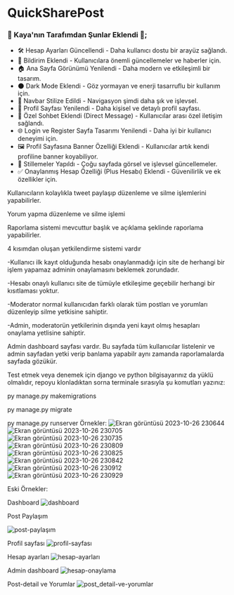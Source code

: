 # QuickSharePost
### 🌟 Kaya'nın Tarafımdan Şunlar Eklendi 🌟;
- 🛠 Hesap Ayarları Güncellendi - Daha kullanıcı dostu bir arayüz sağlandı.
- 🔔 Bildirim Eklendi - Kullanıcılara önemli güncellemeler ve haberler için.
- 🏠 Ana Sayfa Görünümü Yenilendi - Daha modern ve etkileşimli bir tasarım.
- 🌑 Dark Mode Eklendi - Göz yormayan ve enerji tasarruflu bir kullanım için.
- 🎨 Navbar Stilize Edildi - Navigasyon şimdi daha şık ve işlevsel.
- 👤 Profil Sayfası Yenilendi - Daha kişisel ve detaylı profil sayfası.
- 💬 Özel Sohbet Eklendi (Direct Message) - Kullanıcılar arası özel iletişim sağlandı.
- 🌐 Login ve Register Sayfa Tasarımı Yenilendi - Daha iyi bir kullanıcı deneyimi için.
- 🖼 Profil Sayfasına Banner Özelliği Eklendi - Kullanıcılar artık kendi profiline banner koyabiliyor.
- 🎉 Stillemeler Yapıldı - Çoğu sayfada görsel ve işlevsel güncellemeler.
- ✅ Onaylanmış Hesap Özelliği (Plus Hesabı) Eklendi - Güvenilirlik ve ek özellikler için.
  
Kullanıcıların kolaylıkla tweet paylaşıp düzenleme ve silme işlemlerini yapabilirler.

Yorum yapma düzenleme ve silme işlemi

Raporlama sistemi mevcuttur başlık ve açıklama şeklinde raporlama yapabilirler.

4 kısımdan oluşan yetkilendirme sistemi vardır
 
 -Kullanıcı ilk kayıt olduğunda hesabı onaylanmadığı için site de herhangi bir işlem yapamaz adminin onaylamasını beklemek zorundadır.
 
 -Hesabı onaylı kullanıcı site de tümüyle etkileşime geçebilir herhangi bir kısıtlaması yoktur.
 
 -Moderator normal kullanıcıdan farklı olarak tüm postları ve yorumları düzenleyip silme yetkisine sahiptir.
 
 -Admin, moderatorün yetkilerinin dışında yeni kayıt olmış hesapları onaylama yetlisine sahiptir.

Admin dashboard sayfası vardır. Bu sayfada tüm kullanıcılar listelenir ve admin sayfadan yetki verip banlama yapabilr aynı zamanda raporlamalarda sayfada gözükür.


Test etmek veya denemek için django ve python bilgisayarınız da yüklü olmalıdır, repoyu klonladıktan sorna terminale sırasıyla şu komutları yazınız:

py manage.py makemigrations

py manage.py migrate

py manage.py runserver
Örnekler:
![Ekran görüntüsü 2023-10-26 230644](https://github.com/wuqqers/A-website-with-the-Steam-interface-style/assets/62030865/8519949e-2bef-4ce6-94e2-f06ec70f00ef)
![Ekran görüntüsü 2023-10-26 230705](https://github.com/wuqqers/A-website-with-the-Steam-interface-style/assets/62030865/56fcef2c-980e-454e-ac9b-c042e28182bf)
![Ekran görüntüsü 2023-10-26 230735](https://github.com/wuqqers/A-website-with-the-Steam-interface-style/assets/62030865/9f795805-1eab-48a1-87dc-a6815cd61994)
![Ekran görüntüsü 2023-10-26 230809](https://github.com/wuqqers/A-website-with-the-Steam-interface-style/assets/62030865/ab3ca762-97e4-4156-80a8-85a76938540f)
![Ekran görüntüsü 2023-10-26 230825](https://github.com/wuqqers/A-website-with-the-Steam-interface-style/assets/62030865/d9cc33f5-0616-45b8-bc96-497ba43f3ace)
![Ekran görüntüsü 2023-10-26 230842](https://github.com/wuqqers/A-website-with-the-Steam-interface-style/assets/62030865/b3cfecc9-c3f6-4127-99d4-81fdba60c3a3)
![Ekran görüntüsü 2023-10-26 230912](https://github.com/wuqqers/A-website-with-the-Steam-interface-style/assets/62030865/b67f2f3a-db36-4f05-9ecc-c1cf3833dd51)
![Ekran görüntüsü 2023-10-26 230929](https://github.com/wuqqers/A-website-with-the-Steam-interface-style/assets/62030865/20306df5-8984-4547-aef3-8ad87f60e339)


Eski Örnekler:

Dashboard
![dashboard](https://github.com/neselibaris/QuickSharePost/assets/114444125/7b9033f3-a4bb-4ed2-aea8-e97206978037)

Post Paylaşım

![post-paylaşım](https://github.com/neselibaris/QuickSharePost/assets/114444125/57783c49-2831-4173-a998-83fc3cc375cd)


Profil sayfası
![profil-sayfası](https://github.com/neselibaris/QuickSharePost/assets/114444125/c43a60bf-1f51-4748-8ca9-ae57410cd40e)


Hesap ayarları
![hesap-ayarları](https://github.com/neselibaris/QuickSharePost/assets/114444125/6faf287d-174b-4b03-b15d-ec897db46d88)

Admin dashboard
![hesap-onaylama](https://github.com/neselibaris/QuickSharePost/assets/114444125/d76ed62d-cf09-4442-8f3e-92d90eeaf595)

Post-detail ve Yorumlar
![post_detail-ve-yorumlar](https://github.com/neselibaris/QuickSharePost/assets/114444125/409c5b4d-aa98-4668-9105-d924bce4877d)


